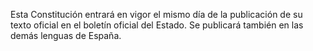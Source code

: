 Esta Constitución entrará en vigor el mismo día de la publicación de su texto oficial en el boletín oficial del Estado. Se publicará también en las demás lenguas de España.
